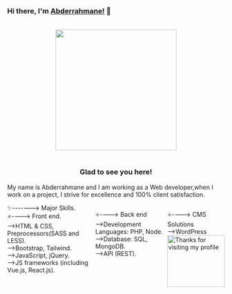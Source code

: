 ### Hi there, I'm [Abderrahmane!](https://github.com/Abderrahmaneee) 👋
<p align="center">
<br><img src="https://github.com/chiraag-kakar/chiraag-kakar/blob/master/hadder.gif" width="280px"><br><br>
</p>
<h3 align="center">Glad to see you here!</h3>
<p>My name is Abderrahmane and I am working as a Web developer,when I work on a project, I strive for excellence and 100% client satisfaction.</p>
<div style="display:flex;">
✨-------> Major Skills.<br>
⭐----> Front end.<br>
-->HTML & CSS, Preprocessors(SASS and LESS).<br>
-->Bootstrap, Tailwind.<br>
-->JavaScript, jQuery.<br>
-->JS frameworks (including Vue.js, React.js).<br>

⭐----> Back end<br>
-->Development Languages: PHP, Node.<br>
-->Database: SQL, MongoDB.<br>
-->API (REST).<br>

⭐----> CMS Solutions<br>
-->WordPress<br>
<img height="120" alt="Thanks for visiting my profile" width="100%" src="https://github.com/dibyendu415/dibyendu415/blob/master/marquee.svg" />
</div>
